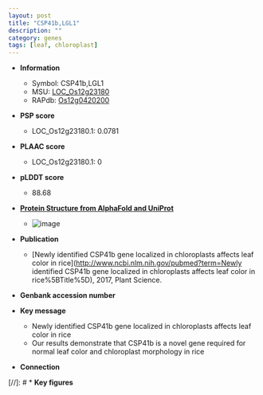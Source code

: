 ```yaml
---
layout: post
title: "CSP41b,LGL1"
description: ""
category: genes
tags: [leaf, chloroplast]
---
```


* **Information**  
    + Symbol: CSP41b,LGL1  
    + MSU: [LOC_Os12g23180](http://rice.plantbiology.msu.edu/cgi-bin/ORF_infopage.cgi?orf=LOC_Os12g23180)  
    + RAPdb: [Os12g0420200](http://rapdb.dna.affrc.go.jp/viewer/gbrowse_details/irgsp1?name=Os12g0420200)  

* **PSP score**  
    + LOC_Os12g23180.1: 0.0781 

* **PLAAC score**  
    + LOC_Os12g23180.1: 0 

* **pLDDT score**
    + 88.68

* **[Protein Structure from AlphaFold and UniProt](https://www.uniprot.org/uniprotkb/Q2QSR7/entry#structure)**
    + ![image](https://ricepsp.github.io/images/Q2/AF-Q2QSR7-F1.png)

* **Publication**  
    + [Newly identified CSP41b gene localized in chloroplasts affects leaf color in rice](http://www.ncbi.nlm.nih.gov/pubmed?term=Newly identified CSP41b gene localized in chloroplasts affects leaf color in rice%5BTitle%5D), 2017, Plant Science.

* **Genbank accession number**  

* **Key message**  
    + Newly identified CSP41b gene localized in chloroplasts affects leaf color in rice
    + Our results demonstrate that CSP41b is a novel gene required for normal leaf color and chloroplast morphology in rice

* **Connection**  

[//]: # * **Key figures**  


